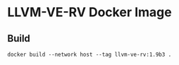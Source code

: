 # LLVM-VE-RV Docker Image

## Build

```
docker build --network host --tag llvm-ve-rv:1.9b3 .
```


